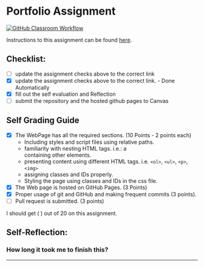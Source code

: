 Portfolio Assignment
==========================================
[![GitHub Classroom Workflow](https://github.com/it3049c-fall22-henderson/online-portfolio-emmaed1/actions/workflows/classroom.yml/badge.svg)](https://github.com/it3049c-fall22-henderson/online-portfolio-emmaed1/actions/workflows/classroom.yml)

Instructions to this assignment can be found [here](https://it3049c.github.io/coursework/assignments/online-portfolio/part1).
## Checklist:
- [ ] update the assignment checks above to the correct link
- [x] update the assignment checks above to the correct link. - Done Automatically
- [X] fill out the self evaluation and Reflection
- [ ] submit the repository and the hosted github pages to Canvas

## Self Grading Guide
<!--- put an x in each of the completed sections below .. e.g. [x] Task 1 --->

- [X] The WebPage has all the required sections. (10 Points - 2 points each)
  - Including styles and script files using relative paths.
  - familiarity with nesting HTML tags. i.e.: a <div> containing other elements.
  - presenting content using different HTML tags. i.e. `<ol>`, `<ul>`, `<p>`, `<img>`
  - assigning classes and IDs properly.
  - Styling the page using classes and IDs in the css file.
- [X] The Web page is hosted on GitHub Pages. (3 Points)
- [X] Proper usage of git and GitHub and making frequent commits (3 points).
- [ ] Pull request is submitted. (3 points)

<!--- Update the following line with your grade --->
I should get ( ) out of 20 on this assignment.

## Self-Reflection:


### How long it took me to finish this?
<!-- This assignment took me a few days to complete becuase I created my web page one day 
and then went back and checked my work and submitted it a few days later. Overall this could
have taken me 1 day in a few hours, but I wanted to be through with my work. -->
-----------------------
